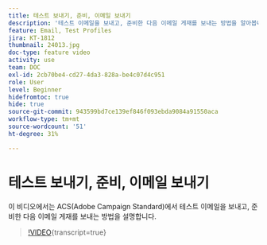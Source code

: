 ```yaml
---
title: 테스트 보내기, 준비, 이메일 보내기
description: '테스트 이메일을 보내고, 준비한 다음 이메일 게재를 보내는 방법을 알아봅니다. '
feature: Email, Test Profiles
jira: KT-1812
thumbnail: 24013.jpg
doc-type: feature video
activity: use
team: DOC
exl-id: 2cb70be4-cd27-4da3-828a-be4c07d4c951
role: User
level: Beginner
hidefromtoc: true
hide: true
source-git-commit: 943599bd7ce139ef846f093ebda9084a91550aca
workflow-type: tm+mt
source-wordcount: '51'
ht-degree: 31%

---
```


# 테스트 보내기, 준비, 이메일 보내기

이 비디오에서는 ACS(Adobe Campaign Standard)에서 테스트 이메일을 보내고, 준비한 다음 이메일 게재를 보내는 방법을 설명합니다.

>[!VIDEO](https://video.tv.adobe.com/v/24013?learn=on){transcript=true}
